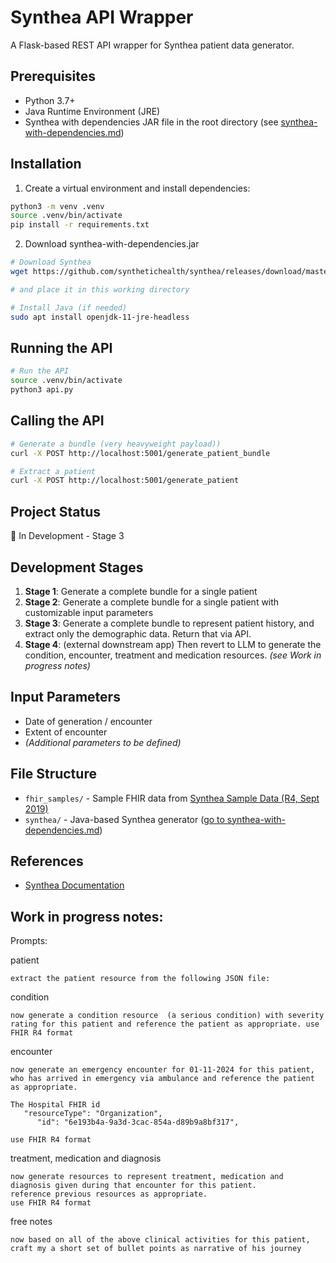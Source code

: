 # Synthea API Wrapper
A Flask-based REST API wrapper for Synthea patient data generator.

## Prerequisites

- Python 3.7+
- Java Runtime Environment (JRE)
- Synthea with dependencies JAR file in the root directory (see [synthea-with-dependencies.md](/synthea-with-dependencies.md))


## Installation
1. Create a virtual environment and install dependencies:

```bash
python3 -m venv .venv
source .venv/bin/activate 
pip install -r requirements.txt
```
2. Download synthea-with-dependencies.jar 
```bash
# Download Synthea
wget https://github.com/synthetichealth/synthea/releases/download/master-branch-latest/synthea-with-dependencies.jar

# and place it in this working directory

# Install Java (if needed)
sudo apt install openjdk-11-jre-headless
```
## 

## Running the API
```bash
# Run the API
source .venv/bin/activate 
python3 api.py
```

## Calling the API
```bash
# Generate a bundle (very heavyweight payload))
curl -X POST http://localhost:5001/generate_patient_bundle

# Extract a patient 
curl -X POST http://localhost:5001/generate_patient
```


## Project Status
🚧 In Development - Stage 3

## Development Stages

1. **Stage 1**: Generate a complete bundle for a single patient
2. **Stage 2**: Generate a complete bundle for a single patient with customizable input parameters
3. **Stage 3**: Generate a complete bundle to represent patient history, and extract only the demographic data. Return that via API.
4. **Stage 4**: (external downstream app) Then revert to LLM to generate the condition, encounter, treatment and medication resources. *(see Work in progress notes)*







## Input Parameters

- Date of generation / encounter
- Extent of encounter
- _(Additional parameters to be defined)_

## File Structure

- `fhir_samples/` - Sample FHIR data from [Synthea Sample Data (R4, Sept 2019)](https://synthetichealth.github.io/synthea-sample-data/downloads/synthea_sample_data_fhir_r4_sep2019.zip)
- `synthea/` - Java-based Synthea generator ([go to synthea-with-dependencies.md](/synthea/synthea-with-dependencies.md))


## References

- [Synthea Documentation](https://synthetichealth.github.io/synthea/)

## Work in progress notes:

Prompts:

patient
```
extract the patient resource from the following JSON file:
```

condition
```
now generate a condition resource  (a serious condition) with severity rating for this patient and reference the patient as appropriate. use FHIR R4 format
```

encounter
```
now generate an emergency encounter for 01-11-2024 for this patient, who has arrived in emergency via ambulance and reference the patient as appropriate.

The Hospital FHIR id 
   "resourceType": "Organization",
      "id": "6e193b4a-9a3d-3cac-854a-d89b9a8bf317",

use FHIR R4 format
```

treatment, medication and diagnosis
```
now generate resources to represent treatment, medication and diagnosis given during that encounter for this patient.
reference previous resources as appropriate.
use FHIR R4 format
```

free notes
```
now based on all of the above clinical activities for this patient, craft my a short set of bullet points as narrative of his journey
```